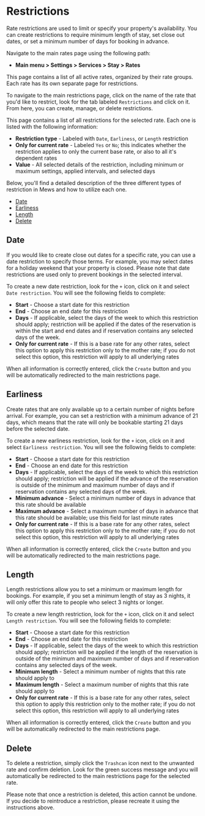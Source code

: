 # Restrictions

Rate restrictions are used to limit or specify your property's availability. You can create restrictions to require minimum length of stay, set close out dates, or set a minimum number of days for booking in advance.

Navigate to the main rates page using the following path:

* **Main menu &gt; Settings &gt; Services &gt; Stay &gt; Rates**

This page contains a list of all active rates, organized by their rate groups. Each rate has its own separate page for restrictions.

To navigate to the main restrictions page, click on the name of the rate that you'd like to restrict, look for the tab labeled `Restrictions` and click on it. From here, you can create, manage, or delete restrictions.

This page contains a list of all restrictions for the selected rate. Each one is listed with the following information:

* **Restriction type** - Labeled with `Date`, `Earliness`, or `Length` restriction
* **Only for current rate** - Labeled `Yes` or `No`; this indicates whether the restriction applies to only the current base rate, or also to all it's dependent rates
* **Value** - All selected details of the restriction, including minimum or maximum settings, applied intervals, and selected days

Below, you'll find a detailed description of the three different types of restriction in Mews and how to utilize each one.

* [Date](restrictions.md#date)
* [Earliness](restrictions.md#earliness)
* [Length](restrictions.md#length)
* [Delete](restrictions.md#delete)

## Date

If you would like to create close out dates for a specific rate, you can use a date restriction to specify those terms. For example, you may select dates for a holiday weekend that your property is closed. Please note that date restrictions are used only to prevent bookings in the selected interval.

To create a new date restriction, look for the `+` icon, click on it and select `Date restriction`. You will see the following fields to complete:

* **Start** - Choose a start date for this restriction
* **End** - Choose an end date for this restriction
* **Days** - If applicable, select the days of the week to which this restriction should apply; restriction will be applied if the dates of the reservation is within the start and end dates and if reservation contains any selected days of the week.
* **Only for current rate** - If this is a base rate for any other rates, select this option to apply this restriction only to the mother rate; if you do not select this option, this restriction will apply to all underlying rates

When all information is correctly entered, click the `Create` button and you will be automatically redirected to the main restrictions page.

## Earliness

Create rates that are only available up to a certain number of nights before arrival. For example, you can set a restriction with a minimum advance of 21 days, which means that the rate will only be bookable starting 21 days before the selected date.

To create a new earliness restriction, look for the `+` icon, click on it and select `Earliness restriction`. You will see the following fields to complete:

* **Start** - Choose a start date for this restriction
* **End** - Choose an end date for this restriction
* **Days** - If applicable, select the days of the week to which this restriction should apply; restriction will be applied if the advance of the reservation is outside of the minimum and maximum number of days and if reservation contains any selected days of the week.
* **Minimum advance** - Select a minimum number of days in advance that this rate should be available
* **Maximum advance** - Select a maximum number of days in advance that this rate should be available; use this field for last minute rates 
* **Only for current rate** - If this is a base rate for any other rates, select this option to apply this restriction only to the mother rate; if you do not select this option, this restriction will apply to all underlying rates

When all information is correctly entered, click the `Create` button and you will be automatically redirected to the main restrictions page.

## Length

Length restrictions allow you to set a minimum or maximum length for bookings. For example, if you set a minimum length of stay as 3 nights, it will only offer this rate to people who select 3 nights or longer.

To create a new length restriction, look for the `+` icon, click on it and select `Length restriction`. You will see the following fields to complete:

* **Start** - Choose a start date for this restriction
* **End** - Choose an end date for this restriction
* **Days** - If applicable, select the days of the week to which this restriction should apply; restriction will be applied if the length of the reservation is outside of the minimum and maximum number of days and if reservation contains any selected days of the week.
* **Minimum length** - Select a minimum number of nights that this rate should apply to
* **Maximum length** - Select a maximum number of nights that this rate should apply to
* **Only for current rate** - If this is a base rate for any other rates, select this option to apply this restriction only to the mother rate; if you do not select this option, this restriction will apply to all underlying rates

When all information is correctly entered, click the `Create` button and you will be automatically redirected to the main restrictions page.

## Delete

To delete a restriction, simply click the `Trashcan` icon next to the unwanted rate and confirm deletion. Look for the green success message and you will automatically be redirected to the main restrictions page for the selected rate.

Please note that once a restriction is deleted, this action cannot be undone. If you decide to reintroduce a restriction, please recreate it using the instructions above.

